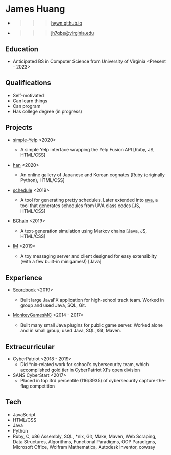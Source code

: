 James Huang
============
* >>> [hywn.github.io](https://hywn.github.io/)
* >>> [jh7qbe@virginia.edu](mailto:jh7qbe@virginia.edu)


Education
----------
* Anticipated BS in Computer Science from University of Virginia <Present - 2023>


Qualifications
---------------
* Self-motivated
* Can learn things
* Can program
* Has college degree (in progress)


Projects
---------
* [simple-Yelp](https://github.com/hywn/simple-Yelp) <2020>
	- A simple Yelp interface wrapping the Yelp Fusion API
	  [Ruby, JS, HTML/CSS]

* [han](https://hywn.github.io/han/cognates/) <2020>
	- An online gallery of Japanese and Korean cognates
	  [Ruby (originally Python), HTML/CSS]

* [schedule](http://hywn.github.io/sche/schedule?src=https://gist.githubusercontent.com/hywn/7e52ab8abe2ae75b04116ba36a20cfc2/raw/) <2019>
	- A tool for generating pretty schedules. Later extended into [uva](https://hywn.github.io/sche/uva), a tool that generates schedules from UVA class codes
	  [JS, HTML/CSS]

* [BChain](https://github.com/hywn/BChain) <2019>
	- A text-generation simulation using Markov chains
	  [Java, JS, HTML/CSS]

* [IM](https://github.com/hywn/IM) <2019>
	- A toy messaging server and client designed for easy extensibilty (with a few built-in minigames!)
	  [Java]


Experience
-----------
* [Scorebook](https://github.com/hywn/Scorebook) <2019>
	- Built large JavaFX application for high-school track team.
	  Worked in group and used Java, SQL, Git.


* [MonkeyGamesMC](https://github.com/mogmc) <2014 - 2017>
	- Built many small Java plugins for public game server.
	  Worked alone and in small group; used Java, SQL, Git, Maven.


Extracurricular
----------------
* CyberPatriot <2018 - 2019>
	- Did *nix-related work for school's cybersecurity team, which accomplished gold tier in CyberPatriot XI's open division
* SANS CyberStart <2017>
	- Placed in top 3rd percentile (116/3935) of cybersecurity capture-the-flag competition


Tech
-----
* JavaScript
* HTML/CSS
* Java
* Python
* Ruby, C, x86 Assembly, SQL, *nix, Git, Make, Maven, Web Scraping, Data Structures, Algorithms, Functional Paradigms, OOP Paradigms, Microsoft Office, Wolfram Mathematica, Autodesk Inventor, cowsay